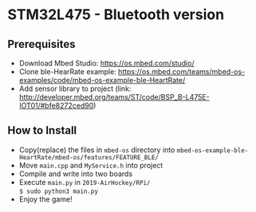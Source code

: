 # STM32L475 - Bluetooth version
## Prerequisites
* Download Mbed Studio: https://os.mbed.com/studio/
* Clone ble-HearRate example: https://os.mbed.com/teams/mbed-os-examples/code/mbed-os-example-ble-HeartRate/
* Add sensor library to project (link: http://developer.mbed.org/teams/ST/code/BSP_B-L475E-IOT01/#bfe8272ced90)

## How to Install
* Copy(replace) the files in `mbed-os` directory into `mbed-os-example-ble-HeartRate/mbed-os/features/FEATURE_BLE/`
* Move `main.cpp` and `MyService.h` into project
* Compile and write into two boards
* Execute `main.py` in `2019-AirHockey/RPi/`  
```$ sudo python3 main.py```
* Enjoy the game!

